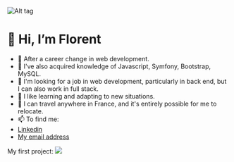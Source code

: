 ![Alt tag](https://github.com/LamacheFlorent/LamacheFlorent/assets/127777988/b2cc6e1d-2013-4dec-9593-908a6b4e0a22)

# 👋 Hi, I’m Florent

- 💪 After a career change in web development. 
- 🌱 I've also acquired knowledge of Javascript, Symfony, Bootstrap, MySQL.
- 💞️ I'm looking for a job in web development, particularly in back end, but I can also work in full stack. 
- 🚀 I like learning and adapting to new situations.
- 🚗 I can travel anywhere in France, and it's entirely possible for me to relocate.
- 📫 To find me:  
- [Linkedin](https://www.linkedin.com/in/florentlamache/)
- [My email address](florentlamache@gmail.com)


My first project:
![](https://www.youtube.com/watch?v=4sV_fYssa-E)
